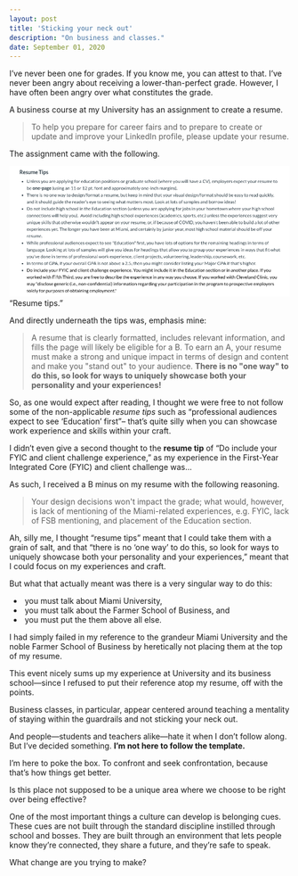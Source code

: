 ```yaml
---
layout: post
title: 'Sticking your neck out'
description: "On business and classes."
date: September 01, 2020
---
```


I’ve never been one for grades. If you know me, you can attest to that. I’ve never been angry about receiving a lower-than-perfect grade. However, I have often been angry over what constitutes the grade.

A business course at my University has an assignment to create a resume.

> To help you prepare for career fairs and to prepare to create or update and improve your LinkedIn profile, please update your resume.

The assignment came with the following.
<figure style="margin: 0;">
    <img src="/images/posts/resume-tips-from-university.png" alt="resume tips from university">
    <figcaption>“Resume tips.”</figcaption>
</figure>

And directly underneath the tips was, emphasis mine:
> A resume that is clearly formatted, includes relevant information, and fills the page will likely be eligible for a B. To earn an A, your resume must make a strong and unique impact in terms of design and content and make you "stand out" to your audience. **There is no "one way" to do this, so look for ways to uniquely showcase both your personality and your experiences!**

So, as one would expect after reading, I thought we were free to not follow some of the non-applicable *resume tips* such as “professional audiences expect to see ‘Education’ first”– that’s quite silly when you can showcase work experience and skills within your craft.

I didn’t even give a second thought to the **resume tip** of “Do include your FYIC and client challenge experience,” as my experience in the First-Year Integrated Core (FYIC) and client challenge was…

As such, I received a B minus on my resume with the following reasoning.

> Your design decisions won't impact the grade; what would, however, is lack of mentioning of the Miami-related experiences, e.g. FYIC, lack of FSB mentioning, and placement of the Education section.

Ah, silly me, I thought “resume tips” meant that I could take them with a grain of salt, and that “there is no ‘one way’ to do this, so look for ways to uniquely showcase both your personality and your experiences,” meant that I could focus on my experiences and craft.

But what that actually meant was there is a very singular way to do this:
*  you must talk about Miami University,
*  you must talk about the Farmer School of Business, and
*  you must put the them above all else.

I had simply failed in my reference to the grandeur Miami University and the noble Farmer School of Business by heretically not placing them at the top of my resume.

This event nicely sums up my experience at University and its business school—since I refused to put their reference atop my resume, off with the points.

Business classes, in particular, appear centered around teaching a mentality of staying within the guardrails and not sticking your neck out.

And people—students and teachers alike—hate it when I don’t follow along. But I’ve decided something. **I’m not here to follow the template.**

I’m here to poke the box. To confront and seek confrontation, because that’s how things get better.

Is this place not supposed to be a unique area where we choose to be right over being effective?

One of the most important things a culture can develop is belonging cues. These cues are not built through the standard discipline instilled through school and bosses. They are built through an environment that lets people know they’re connected, they share a future, and they’re safe to speak.

What change are you trying to make?